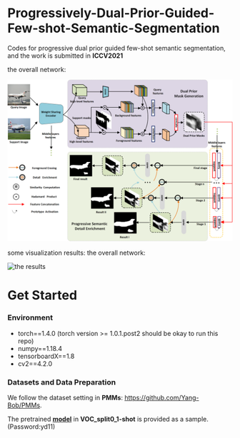 # Progressively-Dual-Prior-Guided-Few-shot-Semantic-Segmentation
Codes for progressive dual prior guided few-shot semantic segmentation, and the work is submitted in **ICCV2021**

the overall network:
<p align="left">
<img src="img/chain10.png" alt="the overall network" width="900px">
</p>
some visualization results:
the overall network:
<p align="left">
<img src="img/result7.png" alt="the results" width="900px">
</p>

# Get Started

### Environment
+ torch==1.4.0 (torch version >= 1.0.1.post2 should be okay to run this repo)
+ numpy==1.18.4
+ tensorboardX==1.8
+ cv2==4.2.0



### Datasets and Data Preparation

We follow the dataset setting in **PMMs**: https://github.com/Yang-Bob/PMMs. 

The pretrained [**model**](https://pan.baidu.com/s/1qn_AhDbV5Q5XM-PpuKrNqQ) in **VOC_split0_1-shot** is provided as a sample. (Password:yd11)
